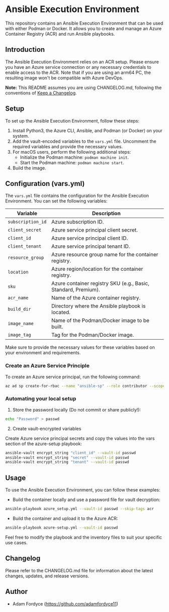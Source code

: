 # Ansible Execution Environment

This repository contains an Ansible Execution Environment that can be used with either Podman or Docker. It allows you to create and manage an Azure Container Registry (ACR) and run Ansible playbooks.

## Introduction

The Ansible Execution Environment relies on an ACR setup. Please ensure you have an Azure service connection or any necessary credentials to enable access to the ACR. Note that if you are using an arm64 PC, the resulting image won't be compatible with Azure DevOps.

**Note:**
This README assumes you are using CHANGELOG.md, following the conventions of [Keep a Changelog](https://keepachangelog.com/).

## Setup

To set up the Ansible Execution Environment, follow these steps:

1. Install Python3, the Azure CLI, Ansible, and Podman (or Docker) on your system.
2. Add the vault-encoded variables to the `vars.yml` file. Uncomment the required variables and provide the necessary values.
3. For macOS users, perform the following additional steps:
   - Initialize the Podman machine: `podman machine init`.
   - Start the Podman machine: `podman machine start`.
4. Build the image.

## Configuration (vars.yml)

The `vars.yml` file contains the configuration for the Ansible Execution Environment. You can set the following variables:

| Variable          | Description                                                                                      |
|-------------------|--------------------------------------------------------------------------------------------------|
| `subscription_id` | Azure subscription ID.                                                                           |
| `client_secret`   | Azure service principal client secret.                                                           |
| `client_id`       | Azure service principal client ID.                                                               |
| `client_tenant`   | Azure service principal tenant ID.                                                               |
| `resource_group`  | Azure resource group name for the container registry.                                            |
| `location`        | Azure region/location for the container registry.                                                |
| `sku`             | Azure container registry SKU (e.g., Basic, Standard, Premium).                                   |
| `acr_name`        | Name of the Azure container registry.                                                            |
| `build_dir`       | Directory where the Ansible playbook is located.                                                 |
| `image_name`      | Name of the Podman/Docker image to be built.                                                     |
| `image_tag`       | Tag for the Podman/Docker image.                                                                 |

Make sure to provide the necessary values for these variables based on your environment and requirements.

### Create an Azure Service Principle

To create an Azure service principal, run the following command:

```sh
az ad sp create-for-rbac --name "ansible-sp" --role contributor --scopes /subscriptions/{subscription-id}/resourceGroups/{resource-group} --sdk-auth
```

### Automating your local setup

1. Store the password locally (Do not commit or share publicly!):

```bash
echo "Password" > passwd
```

2. Create vault-encrypted variables

Create Azure service principal secrets and copy the values into the vars section of the azure-setup playbook:

```bash
ansible-vault encrypt_string "client_id" --vault-id passwd
ansible-vault encrypt_string "secret" --vault-id passwd
ansible-vault encrypt_string "tenant" --vault-id passwd
```

## Usage

To use the Ansible Execution Environment, you can follow these examples:

- Build the container locally and use a password file for vault decryption:

```bash
ansible-playbook azure_setup.yml --vault-id passwd --skip-tags acr
```

- Build the container and upload it to the Azure ACR:
```bash
ansible-playbook azure-setup.yml --vault-id passwd
```

Feel free to modify the playbook and the inventory files to suit your specific use cases.

## Changelog

Please refer to the CHANGELOG.md file for information about the latest changes, updates, and release versions.

## Author

- Adam Fordyce (https://github.com/adamfordyce11)
